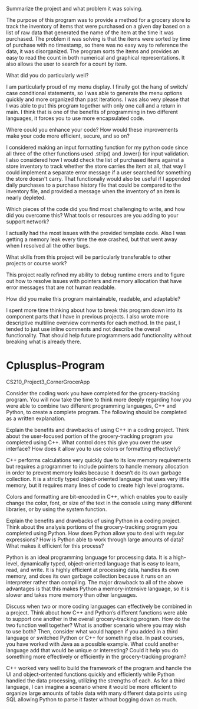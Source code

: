 Summarize the project and what problem it was solving.

The purpose of this program was to provide a method for a grocery store to track the inventory of items that were purchased on a given day based on a list of raw data that generated the name of the item at the time it was purchased. The problem it was solving is that the items were sorted by time of purchase with no timestamp, so there was no easy way to reference the data, it was disorganized. The program sorts the items and provides an easy to read the count in both numerical and graphical representations. It also allows the user to search for a count by item.

What did you do particularly well?

I am particularly proud of my menu display. I finally got the hang of switch/ case conditional statements, so I was able to generate the menu options quickly and more organized than past iterations. I was also very please that I was able to put this program together with only one call and a return in main. I think that is one of the benefits of programming in two different languages, it forces you to use more encapsulated code.

Where could you enhance your code? How would these improvements make your code more efficient, secure, and so on?

I considered making an input formatting function for my python code since all three of the other functions used .strip() and .lower() for input validation. I also considered how I would check the list of purchased items against a store inventory to track whether the store carries the item at all, that way I could implement a separate error message if a user searched for something the store doesn't carry. That functionaliy would also be useful if I appended daily purchases to a purchase history file that could be compared to the inventory file, and provided a message when the inventory of an item is nearly depleted.

Which pieces of the code did you find most challenging to write, and how did you overcome this? What tools or resources are you adding to your support network?

I actually had the most issues with the provided template code. Also I was getting a memory leak every time the exe crashed, but that went away when I resolved all the other bugs.

What skills from this project will be particularly transferable to other projects or course work?

This project really refined my ability to debug runtime errors and to figure out how to resolve issues with pointers and memory allocation that have error messages that are not human readable.

How did you make this program maintainable, readable, and adaptable?

I spent more time thinking about how to break this program down into its component parts that I have in previous projects. I also wrote more descriptive multiline overview comments for each method. In the past, I tended to just use inline comments and not describe the overall functionality. That should help future programmers add functionality without breaking what is already there.

# Cplusplus-Program

CS210_Project3_CornerGrocerApp

Consider the coding work you have completed for the grocery-tracking program. You will now take the time to think more deeply regarding how you were able to combine two different programming languages, C++ and Python, to create a complete program. The following should be completed as a written explanation. 

Explain the benefits and drawbacks of using C++ in a coding project. Think about the user-focused portion of the grocery-tracking program you completed using C++.  What control does this give you over the user interface?  How does it allow you to use colors or formatting effectively? 

C++ performs calculations very quickly due to its low memory requirements but requires 	a programmer to include pointers to handle memory allocation in order to prevent 			memory leaks because it doesn’t do its own garbage collection. It is a strictly typed 	object-oriented language that uses very little memory, but it requires many lines of code 	to create high level programs. 

Colors and formatting are bit-encoded in C++, which enables you to easily change the color, font, or size of the text in the console using many different libraries, or by using the system function. 

Explain the benefits and drawbacks of using Python in a coding project. Think about the analysis portions of the grocery-tracking program you completed using Python. How does Python allow you to deal with regular expressions? How is Python able to work through large amounts of data? What makes it efficient for this process? 

Python is an ideal programming language for processing data. It is a high-level, dynamically typed, object-oriented language that is easy to learn, read, and write. It is highly efficient at processing data, handles its own memory, and does its own garbage collection because it runs on an interpreter rather than compiling. The major drawback to all of the above advantages is that this makes Python a memory-intensive language, so it is slower and takes more memory than other languages. 

Discuss when two or more coding languages can effectively be combined in a project. Think about how C++ and Python’s different functions were able to support one another in the overall grocery-tracking program. How do the two function well together? What is another scenario where you may wish to use both? Then, consider what would happen if you added in a third language or switched Python or C++ for something else. In past courses, you have worked with Java as a possible example. What could another language add that would be unique or interesting? Could it help you do something more effectively or efficiently in the grocery-tracking program? 

C++ worked very well to build the framework of the program and handle the UI and object-oritented functions quickly and efficiently while Python handled the data processing, utilizing the strengths of each. As for a third language, I can imagine a scenario where it would be more efficient to organize large amounts of table data with many different data points using SQL allowing Python to parse it faster without bogging down as much. 
